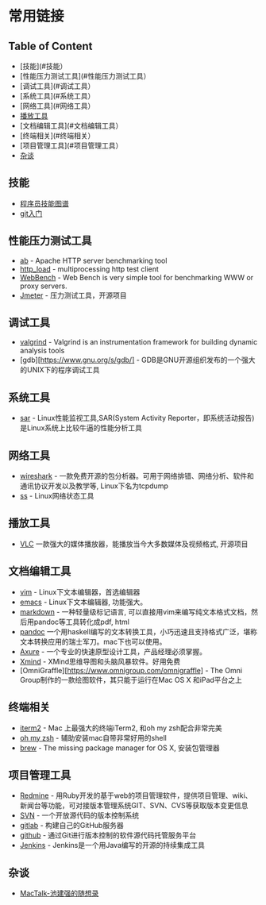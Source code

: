 # 常用链接

## Table of Content
- [技能](#技能） 
- [性能压力测试工具](#性能压力测试工具）
- [调试工具](#调试工具）
- [系统工具](#系统工具）
- [网络工具](#网络工具）
- [播放工具](#播放工具)
- [文档编辑工具](#文档编辑工具）
- [终端相关](#终端相关）
- [项目管理工具](#项目管理工具）
- [杂谈](#杂谈)


## 技能
- [程序员技能图谱](https://github.com/TeamStuQ/skill-map)
- [git入门](http://backlogtool.com/git-guide/cn/])

## 性能压力测试工具
- [ab](https://httpd.apache.org/docs/2.4/programs/ab.html) - Apache HTTP server benchmarking tool
- [http_load](http://acme.com/software/http_load/) - multiprocessing http test client
- [WebBench](http://home.tiscali.cz/~cz210552/webbench.html) - Web Bench is very simple tool for benchmarking WWW or proxy servers.
- [Jmeter](jmeter.apache.org) - 压力测试工具，开源项目


## 调试工具
- [valgrind](http://valgrind.org) - Valgrind is an instrumentation framework for building dynamic analysis tools
- [gdb][https://www.gnu.org/s/gdb/] - GDB是GNU开源组织发布的一个强大的UNIX下的程序调试工具

## 系统工具
- [sar](https://linux.die.net/man/1/sar) - Linux性能监视工具,SAR(System Activity Reporter，即系统活动报告)是Linux系统上比较牛逼的性能分析工具


## 网络工具
- [wireshark](https://www.wireshark.org) - 一款免费开源的包分析器。可用于网络排错、网络分析、软件和通讯协议开发以及教学等, Linux下名为tcpdump
- [ss](https://linux.die.net/man/8/ss) - Linux网络状态工具


## 播放工具
- [VLC](www.videolan.org/vlc/) 一款强大的媒体播放器，能播放当今大多数媒体及视频格式, 开源项目

## 文档编辑工具
- [vim](http://www.vim.org) - Linux下文本编辑器，首选编辑器
- [emacs](https://www.gnu.org/s/emacs/) - Linux下文本编辑器, 功能强大。
- [markdown](https://zh.wikipedia.org/zh-hans/Markdown) - 一种轻量级标记语言, 可以直接用vim来编写纯文本格式文档，然后用pandoc等工具转化成pdf, html
- [pandoc](pandoc.org) 一个用haskell编写的文本转换工具，小巧迅速且支持格式广泛，堪称文本转换应用的瑞士军刀。mac下也可以使用。
- [Axure](https://www.axure.com/) - 一个专业的快速原型设计工具，产品经理必须掌握。
- [Xmind](www.xmind.cn) - XMind思维导图和头脑风暴软件。好用免费
- [OmniGraffle][https://www.omnigroup.com/omnigraffle] - The Omni Group制作的一款绘图软件，其只能于运行在Mac OS X 和iPad平台之上

## 终端相关
- [iterm2](https://www.iterm2.com/) - Mac 上最强大的终端iTerm2, 和oh my zsh配合非常完美
- [oh my zsh](https://github.com/robbyrussell/oh-my-zs) - 辅助安装mac自带非常好用的shell
- [brew](https://brew.sh) - The missing package manager for OS X, 安装包管理器

## 项目管理工具
- [Redmine](www.redmine.org) - 用Ruby开发的基于web的项目管理软件，提供项目管理、wiki、新闻台等功能，可对接版本管理系统GIT、SVN、CVS等获取版本变更信息
- [SVN](http://subversion.apache.org) - 一个开放源代码的版本控制系统
- [gitlab](https://about.gitlab.com) - 构建自己的GitHub服务器
- [github](http://github.com) - 通过Git进行版本控制的软件源代码托管服务平台
- [Jenkins](https://jenkins.io) - Jenkins是一个用Java编写的开源的持续集成工具

## 杂谈
- [MacTalk-池建强的随想录](http://macshuo.com)

